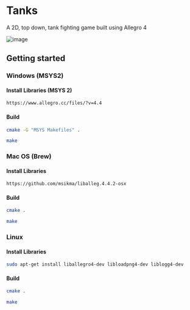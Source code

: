 # Tanks
A 2D, top down, tank fighting game built using Allegro 4

![image](https://user-images.githubusercontent.com/9920336/140231515-f7908323-4cda-44f5-91cb-4cbe48ccdb20.png)


## Getting started

### Windows (MSYS2)

#### Install Libraries (MSYS 2)

```bash
https://www.allegro.cc/files/?v=4.4
```

#### Build

```bash
cmake -G "MSYS Makefiles" .
```

```bash
make
```

### Mac OS (Brew)

#### Install Libraries

```bash
https://github.com/msikma/liballeg.4.4.2-osx
```

#### Build

```bash
cmake .
```

```bash
make
```

### Linux

#### Install Libraries

```bash
sudo apt-get install liballegro4-dev libloadpng4-dev liblogg4-dev
```

#### Build

```bash
cmake .
```

```bash
make
```
